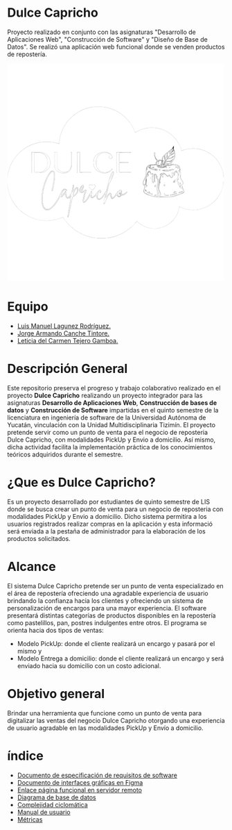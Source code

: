 # Dulce Capricho
 Proyecto realizado en conjunto con las asignaturas "Desarrollo de Aplicaciones Web", "Construcción de Software" y "Diseño de Base de Datos". Se realizó una aplicación web funcional donde se venden productos de repostería.

![dulcecapricho](IMG/Logo_GH.png)

 # Equipo

* [Luis Manuel Lagunez Rodríguez.](https://github.com/LuisLagunez)
* [Jorge Armando Canche Tintore.](https://github.com/ArmandoCanche)
* [Leticia del Carmen Tejero Gamboa.](https://github.com/LeticiaTejeroGamboa2401)

# Descripción General

Este repositorio preserva el progreso y trabajo colaborativo realizado en el proyecto **Dulce Capricho** realizando un proyecto integrador para las asignaturas **Desarrollo de Aplicaciones Web**, **Construcción de bases de datos** y **Construcción de Software** impartidas en el quinto semestre de la licenciatura en ingeniería de software de la Universidad Autónoma de Yucatán, vinculación con la Unidad Multidisciplinaria Tizimín. El proyecto pretende servir como un punto de venta para el negocio de reposteria Dulce Capricho, con modalidades PickUp y Envio a domicilio. Así mismo, dicha actividad facilita la implementación práctica de los conocimientos teóricos adquiridos durante el semestre.

# ¿Que es Dulce Capricho?

Es un proyecto desarrollado por estudiantes de quinto semestre de LIS donde se busca crear un punto de venta para un negocio de reposteria con modalidades PickUp y Envio a domicilio. Dicho sistema permitira a los usuarios registrados realizar compras en la aplicación y esta informació será enviada a la pestaña de administrador para la elaboración de los productos solicitados.

# Alcance

El sistema Dulce Capricho pretende ser un punto de venta especializado en el área de repostería ofreciendo una agradable experiencia de usuario brindando la confianza hacia los clientes y ofreciendo un sistema de personalización de encargos para una mayor experiencia. El software presentará distintas categorías de productos disponibles en la repostería como pastelillos, pan, postres indulgentes entre otros. El programa se orienta hacia dos tipos de ventas:
  * Modelo PickUp: donde el cliente realizará un encargo y pasará por el mismo y
  * Modelo Entrega a domicilio: donde el cliente realizará un encargo y será enviado hacia su domicilio con un costo adicional.

# Objetivo general

Brindar una herramienta que funcione como un punto de venta para digitalizar las ventas del negocio Dulce Capricho otorgando una experiencia de usuario agradable en las modalidades PickUp y Envío a domicilio.

# índice

* [Documento de especificación de requisitos de software](Documentacion/ERS_DulceCapricho.pdf)
* [Documento de interfaces gráficas en Figma](Documentacion/Documento_Figma.pdf)
* [Enlace página funcional en servidor remoto](www.dulcecapricho.live/index.php)
* [Diagrama de base de datos](Documentacion/Diagrama_BD.pdf)
* [Complejidad ciclomática](Documentacion/Complejidad_Ciclomatica.pdf)
* [Manual de usuario](Documentacion/Manual_De_Usuario.pdf)
* [Métricas](Documentacion/DocumentoMetricas.pdf)
